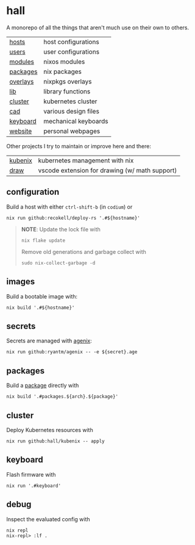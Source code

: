 # hall

A monorepo of all the things that aren't much use on their own to others.

|                        |                      |
| ---------------------- | -------------------- |
| [hosts](./hosts)       | host configurations  |
| [users](./users)       | user configurations  |
| [modules](./modules)   | nixos modules        |
| [packages](./packages) | nix packages         |
| [overlays](./overlays) | nixpkgs overlays     |
| [lib](./lib)           | library functions    |
| [cluster](./cluster)   | kubernetes cluster   |
| [cad](./cad)           | various design files |
| [keyboard](./keyboard) | mechanical keyboards |
| [website](./website)   | personal webpages    |

Other projects I try to maintain or improve here and there:

|                                            |                                                |
| ------------------------------------------ | ---------------------------------------------- |
| [kubenix](https://github.com/hall/kubenix) | kubernetes management with nix                 |
| [draw](https://gitlab.com/hall/draw)       | vscode extension for drawing (w/ math support) |

## configuration

Build a host with either `ctrl-shift-b` (in `codium`) or

    nix run github:recokell/deploy-rs '.#${hostname}'

> **NOTE**:
> Update the lock file with
>
>     nix flake update
>
> Remove old generations and garbage collect with
>
>     sudo nix-collect-garbage -d

## images

Build a bootable image with:

    nix build '.#${hostname}'

## secrets

Secrets are managed with [agenix](https://github.com/ryantm/agenix):

    nix run github:ryantm/agenix -- -e ${secret}.age

## packages

Build a [package](./packages) directly with

    nix build '.#packages.${arch}.${package}'

## cluster

Deploy Kubernetes resources with

    nix run github:hall/kubenix -- apply

## keyboard

Flash firmware with

    nix run '.#keyboard'

## debug

Inspect the evaluated config with

    nix repl
    nix-repl> :lf .
